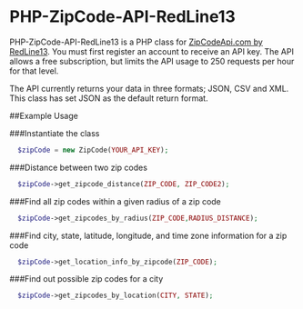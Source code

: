 # PHP-ZipCode-API-RedLine13

PHP-ZipCode-API-RedLine13 is a PHP class for [ZipCodeApi.com by RedLine13](http://www.zipcodeapi.com).
You must first register an account to receive an API key. The API allows a free subscription, but limits the API usage to 250 requests per hour for that level.

The API currently returns your data in three formats; JSON, CSV and XML. This class has set JSON as the default return format.

##Example Usage

###Instantiate the class
```php
  $zipCode = new ZipCode(YOUR_API_KEY);
```
    
###Distance between two zip codes
```php
  $zipCode->get_zipcode_distance(ZIP_CODE, ZIP_CODE2);
```    
    
###Find all zip codes within a given radius of a zip code
```php
  $zipCode->get_zipcodes_by_radius(ZIP_CODE,RADIUS_DISTANCE);
```     
    
###Find city, state, latitude, longitude, and time zone information for a zip code
```php
  $zipCode->get_location_info_by_zipcode(ZIP_CODE);
```     
    
###Find out possible zip codes for a city
```php
  $zipCode->get_zipcodes_by_location(CITY, STATE);
```     

